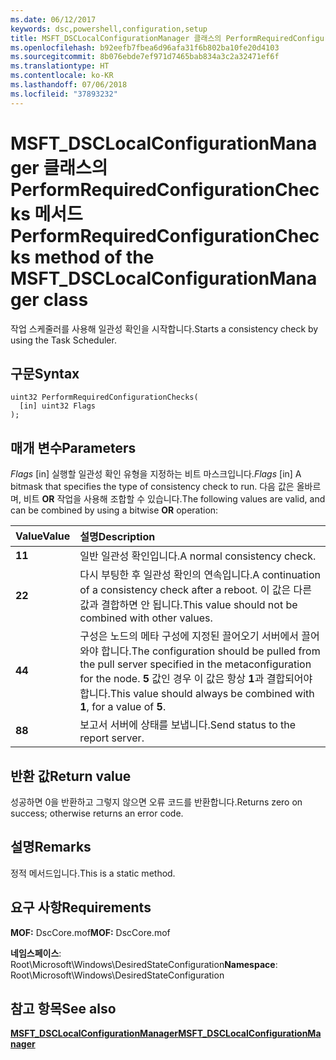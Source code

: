 ```yaml
---
ms.date: 06/12/2017
keywords: dsc,powershell,configuration,setup
title: MSFT_DSCLocalConfigurationManager 클래스의 PerformRequiredConfigurationChecks 메서드
ms.openlocfilehash: b92eefb7fbea6d96afa31f6b802ba10fe20d4103
ms.sourcegitcommit: 8b076ebde7ef971d7465bab834a3c2a32471ef6f
ms.translationtype: HT
ms.contentlocale: ko-KR
ms.lasthandoff: 07/06/2018
ms.locfileid: "37893232"
---
```

# <a name="performrequiredconfigurationchecks-method-of-the-msftdsclocalconfigurationmanager-class"></a><span data-ttu-id="ac08c-103">MSFT_DSCLocalConfigurationManager 클래스의 PerformRequiredConfigurationChecks 메서드</span><span class="sxs-lookup"><span data-stu-id="ac08c-103">PerformRequiredConfigurationChecks method of the MSFT_DSCLocalConfigurationManager class</span></span>

<span data-ttu-id="ac08c-104">작업 스케줄러를 사용해 일관성 확인을 시작합니다.</span><span class="sxs-lookup"><span data-stu-id="ac08c-104">Starts a consistency check by using the Task Scheduler.</span></span>

## <a name="syntax"></a><span data-ttu-id="ac08c-105">구문</span><span class="sxs-lookup"><span data-stu-id="ac08c-105">Syntax</span></span>

```mof
uint32 PerformRequiredConfigurationChecks(
  [in] uint32 Flags
);
```

## <a name="parameters"></a><span data-ttu-id="ac08c-106">매개 변수</span><span class="sxs-lookup"><span data-stu-id="ac08c-106">Parameters</span></span>

<span data-ttu-id="ac08c-107">*Flags* \[in\] 실행할 일관성 확인 유형을 지정하는 비트 마스크입니다.</span><span class="sxs-lookup"><span data-stu-id="ac08c-107">*Flags* \[in\] A bitmask that specifies the type of consistency check to run.</span></span> <span data-ttu-id="ac08c-108">다음 값은 올바르며, 비트 **OR** 작업을 사용해 조합할 수 있습니다.</span><span class="sxs-lookup"><span data-stu-id="ac08c-108">The following values are valid, and can be combined by using a bitwise **OR** operation:</span></span>

|<span data-ttu-id="ac08c-109">Value</span><span class="sxs-lookup"><span data-stu-id="ac08c-109">Value</span></span> |<span data-ttu-id="ac08c-110">설명</span><span class="sxs-lookup"><span data-stu-id="ac08c-110">Description</span></span> |
|:--- |:---|
|<span data-ttu-id="ac08c-111">**1**</span><span class="sxs-lookup"><span data-stu-id="ac08c-111">**1**</span></span> | <span data-ttu-id="ac08c-112">일반 일관성 확인입니다.</span><span class="sxs-lookup"><span data-stu-id="ac08c-112">A normal consistency check.</span></span> |
|<span data-ttu-id="ac08c-113">**2**</span><span class="sxs-lookup"><span data-stu-id="ac08c-113">**2**</span></span> | <span data-ttu-id="ac08c-114">다시 부팅한 후 일관성 확인의 연속입니다.</span><span class="sxs-lookup"><span data-stu-id="ac08c-114">A continuation of a consistency check after a reboot.</span></span> <span data-ttu-id="ac08c-115">이 값은 다른 값과 결합하면 안 됩니다.</span><span class="sxs-lookup"><span data-stu-id="ac08c-115">This value should not be combined with other values.</span></span> |
|<span data-ttu-id="ac08c-116">**4**</span><span class="sxs-lookup"><span data-stu-id="ac08c-116">**4**</span></span> | <span data-ttu-id="ac08c-117">구성은 노드의 메타 구성에 지정된 끌어오기 서버에서 끌어와야 합니다.</span><span class="sxs-lookup"><span data-stu-id="ac08c-117">The configuration should be pulled from the pull server specified in the metaconfiguration for the node.</span></span> <span data-ttu-id="ac08c-118">**5** 값인 경우 이 값은 항상 **1**과 결합되어야 합니다.</span><span class="sxs-lookup"><span data-stu-id="ac08c-118">This value should always be combined with **1**, for a value of **5**.</span></span> |
|<span data-ttu-id="ac08c-119">**8**</span><span class="sxs-lookup"><span data-stu-id="ac08c-119">**8**</span></span> | <span data-ttu-id="ac08c-120">보고서 서버에 상태를 보냅니다.</span><span class="sxs-lookup"><span data-stu-id="ac08c-120">Send status to the report server.</span></span> |

## <a name="return-value"></a><span data-ttu-id="ac08c-121">반환 값</span><span class="sxs-lookup"><span data-stu-id="ac08c-121">Return value</span></span>

<span data-ttu-id="ac08c-122">성공하면 0을 반환하고 그렇지 않으면 오류 코드를 반환합니다.</span><span class="sxs-lookup"><span data-stu-id="ac08c-122">Returns zero on success; otherwise returns an error code.</span></span>

## <a name="remarks"></a><span data-ttu-id="ac08c-123">설명</span><span class="sxs-lookup"><span data-stu-id="ac08c-123">Remarks</span></span>

<span data-ttu-id="ac08c-124">정적 메서드입니다.</span><span class="sxs-lookup"><span data-stu-id="ac08c-124">This is a static method.</span></span>

## <a name="requirements"></a><span data-ttu-id="ac08c-125">요구 사항</span><span class="sxs-lookup"><span data-stu-id="ac08c-125">Requirements</span></span>

<span data-ttu-id="ac08c-126">**MOF:** DscCore.mof</span><span class="sxs-lookup"><span data-stu-id="ac08c-126">**MOF:** DscCore.mof</span></span>

<span data-ttu-id="ac08c-127">**네임스페이스**: Root\Microsoft\Windows\DesiredStateConfiguration</span><span class="sxs-lookup"><span data-stu-id="ac08c-127">**Namespace**: Root\Microsoft\Windows\DesiredStateConfiguration</span></span>

## <a name="see-also"></a><span data-ttu-id="ac08c-128">참고 항목</span><span class="sxs-lookup"><span data-stu-id="ac08c-128">See also</span></span>

[<span data-ttu-id="ac08c-129">**MSFT_DSCLocalConfigurationManager**</span><span class="sxs-lookup"><span data-stu-id="ac08c-129">**MSFT_DSCLocalConfigurationManager**</span></span>](msft-dsclocalconfigurationmanager.md)